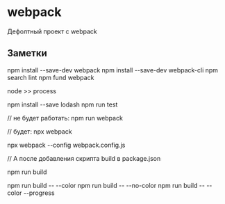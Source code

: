 # webpack
Дефолтный проект с webpack
 
 
## Заметки
npm install --save-dev webpack
npm install --save-dev webpack-cli
npm search lint
npm fund webpack
<!-- npm webpack run -->
node >> process
<!-- process -->
<!-- process.platform -->
<!-- process.env -->
<!-- process.arch -->
npm install --save lodash
npm run test

// не будет работать:
npm run webpack

// будет:
npx webpack

npx webpack --config webpack.config.js

// А после добавления скрипта build в package.json 

npm run build
<!-- environment options: -->
npm run build -- --color
npm run build -- --no-color
npm run build -- --color --progress